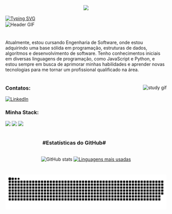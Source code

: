 <p align="center">
  <img src=https://github.com/user-attachments/assets/bcb44156-7ac1-4f97-b451-590cccc1ffc5 />
</p>

<div align="left">
  <a href="https://git.io/typing-svg">
    <img src="https://readme-typing-svg.demolab.com?font=fira+code&pause=1000&color=31F700&width=435&lines=Ol%C3%A1%2C+Eu+sou+o+Heitor+Costa" alt="Typing SVG" />
  </a>
</div>

<img align="center" alt="Header GIF" src="./src/header-gif.gif">

#

<p align="center">
  
Atualmente, estou cursando Engenharia de Software, onde estou adquirindo uma base sólida em programação, estruturas de dados, algoritmos e desenvolvimento de software. Tenho conhecimentos iniciais em diversas linguagens de programação, como JavaScript e Python, e estou sempre em busca de aprimorar minhas habilidades e aprender novas tecnologias para me tornar um profissional qualificado na área.
  
</p>

#

<img align="right" alt="study gif" height="190px" src="./src/study.gif">

<h3 align="left">Contatos:</h3>

[![LinkedIn](https://img.shields.io/badge/-LinkedIn-000?style=for-the-badge&logo=linkedin&logoColor=00FFAA&color:FFF)](https://www.linkedin.com/in/heitor-costa000)

<h3 align="left">Minha Stack:</h3>

<div align="left">
  <img src="https://cdn.jsdelivr.net/gh/devicons/devicon/icons/python/python-original.svg" height="30" />
  <img src="https://cdn.jsdelivr.net/gh/devicons/devicon/icons/javascript/javascript-original.svg" height="27" />
  <img src="https://cdn.jsdelivr.net/gh/devicons/devicon@latest/icons/html5/html5-original-wordmark.svg" height="30" />
          

</div>

#

<div align="center">
  <h3>#Estatísticas do GitHub#</h3>
  <br>
  <img src="https://github-readme-stats.vercel.app/api?username=Heitor923&show_icons=true&theme=dark&include_all_commits=true&count_private=true&locale=pt-br&bg_color=000&title_color=00FF00&text_color=FFF&border_radius=3&border_color=005F47" alt="GitHub stats">
  <a href="https://github.com/Heitor923/github-readme-stats">
    <img src="https://github-readme-stats.vercel.app/api/top-langs/?username=Heitor923&line_height=10&card_width=290&layout=compact&hide_title=false&count_private=true&langs_count=4&show_icons=true&title_color=00FF00&bg_color=000&text_color=FFF&border_radius=3&border_color=005F47&locale=pt-br" alt="Linguagens mais usadas">
  </a>
</div>





#

<picture align="center">
  <source media="(prefers-color-scheme: dark)" srcset="https://raw.githubusercontent.com/mari4souza/mari4souza/output/github-contribution-grid-snake-dark.svg">
  <source media="(prefers-color-scheme: light)" srcset="https://raw.githubusercontent.com/mari4souza/mari4souza/output/github-contribution-grid-snake-dark.svg">
  <img align="center" alt="github contribution grid snake animation" src="https://raw.githubusercontent.com/mari4souza/mari4souza/output/github-contribution-grid-snake.svg">
</picture>



</p>
